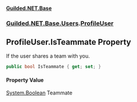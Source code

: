 #### [Guilded.NET.Base](Guilded_NET_Base.md 'Guilded.NET.Base')
### [Guilded.NET.Base.Users](Guilded_NET_Base.md#Guilded_NET_Base_Users 'Guilded.NET.Base.Users').[ProfileUser](ProfileUser.md 'Guilded.NET.Base.Users.ProfileUser')
## ProfileUser.IsTeammate Property
If the user shares a team with you.  
```csharp
public bool IsTeammate { get; set; }
```
#### Property Value
[System.Boolean](https://docs.microsoft.com/en-us/dotnet/api/System.Boolean 'System.Boolean')
Teammate
